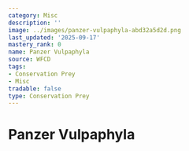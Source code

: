 ```yaml
---
category: Misc
description: ''
image: ../images/panzer-vulpaphyla-abd32a5d2d.png
last_updated: '2025-09-17'
mastery_rank: 0
name: Panzer Vulpaphyla
source: WFCD
tags:
- Conservation Prey
- Misc
tradable: false
type: Conservation Prey
---
```


# Panzer Vulpaphyla

